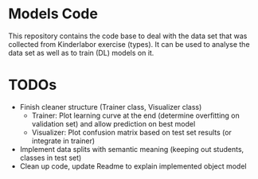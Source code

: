 # Models Code

This repository contains the code base to deal with the data set that was collected
from Kinderlabor exercise (types). It can be used to analyse the data set as well as to train (DL) models on it.

# TODOs
- Finish cleaner structure (Trainer class, Visualizer class)
  - Trainer: Plot learning curve at the end (determine overfitting on validation set) and allow prediction on best model
  - Visualizer: Plot confusion matrix based on test set results (or integrate in trainer)
- Implement data splits with semantic meaning (keeping out students, classes in test set)
- Clean up code, update Readme to explain implemented object model
